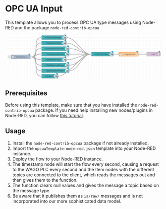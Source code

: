 # OPC UA Input

This template allows you to process OPC UA type messages using Node-RED and the package `node-red-contrib-opcua`.

![2022-10-05_17h24_49.png](./2022-10-05_17h24_49.png)

## Prerequisites

Before using this template, make sure that you have installed the `node-red-contrib-opcua` package. If you need help installing new nodes/plugins in Node-RED, you can follow [this tutorial](https://learn.umh.app/course/how-to-install-new-nodes-plugins-in-node-red/).

## Usage

1. Install the `node-red-contrib-opcua` package if not already installed.
2. Import the `opcuaTemplate-node-red.json` template into your Node-RED instance.
3. Deploy the flow to your Node-RED instance.
4. The timestamp node will start the flow every second, causing a request to the WAGO PLC every second and the Item nodes with the different topics are connected to the client, which reads the messages out and then gives them to the function.
5. The function clears null values and gives the message a topic based on the message type.
6. Be aware that it publishes them as `ia/raw/` messages and is not incorporated into our more sophisticated data model.
